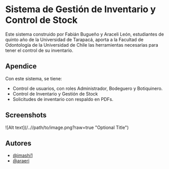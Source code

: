
# Sistema de Gestión de Inventario y Control de Stock
Este sistema construido por Fabián Bugueño y Araceli León, estudiantes de quinto año de la Universidad de Tarapacá, aporta a la Facultad de Odontología de la Universidad de Chile las herramientas necesarias para tener el control de su inventario.


## Apendice

Con este sistema, se tiene:

- Control de usuarios, con roles Administrador, Bodeguero y Botiquinero.
- Control de Inventario y Gestión de Stock
- Solicitudes de inventario con respaldo en PDFs.



## Screenshots

![Alt text](/../<branch name>/path/to/image.png?raw=true "Optional Title")

## Autores

- [@imashi1](https://www.github.com/imashi1)
- [@araeri](https://www.github.com/araeri)
